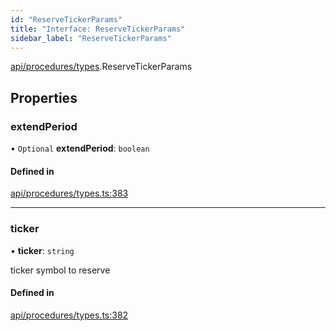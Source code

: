 ```yaml
---
id: "ReserveTickerParams"
title: "Interface: ReserveTickerParams"
sidebar_label: "ReserveTickerParams"
---
```


[api/procedures/types](../../../../../modules/API/Procedures/Types/Types.md).ReserveTickerParams

## Properties

### extendPeriod

• `Optional` **extendPeriod**: `boolean`

#### Defined in

[api/procedures/types.ts:383](https://github.com/PolymeshAssociation/polymesh-sdk/blob/720afb69c/src/api/procedures/types.ts#L383)

___

### ticker

• **ticker**: `string`

ticker symbol to reserve

#### Defined in

[api/procedures/types.ts:382](https://github.com/PolymeshAssociation/polymesh-sdk/blob/720afb69c/src/api/procedures/types.ts#L382)
